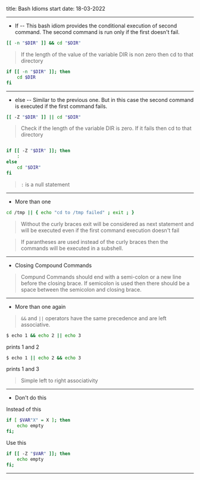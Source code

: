 title: Bash Idioms
start date: 18-03-2022

---

- If  -- This bash idiom provides the conditional execution of second command. The second command is run only if the first doesn't fail. 

```bash
[[ -n "$DIR" ]] && cd "$DIR"
```

> If the length of the value of the variable DIR is non zero then cd to that directory

```bash
if [[ -n "$DIR" ]]; then
	cd $DIR
fi
```

---

- else -- Similar to the previous one. But in this case the second command is executed if the first command fails.

```bash
[[ -Z "$DIR" ]] || cd "$DIR"
```

> Check if the length of the variable DIR is zero. If it fails then cd  to that directory

```bash

if [[ -Z "$DIR" ]]; then
	:
else
	cd "$DIR"
fi
```

> `:` is a null statement

---

- More than one

```bash
cd /tmp || { echo "cd to /tmp failed" ; exit ; }
```

> Without the curly braces exit will be considered as next statement and will be executed even if the first command execution doesn't fail

> If parantheses are used instead of the curly braces then the commands will be executed in a subshell.

---

- Closing Compound Commands

> Compund Commands should end with a semi-colon or a new line before the closing brace. If semicolon is used then there should be a space between the semicolon and closing brace.

---

- More than one again

> `&&` and `||` operators have the same precedence and are left associative. 

```bash
$ echo 1 && echo 2 || echo 3
```

prints 1 and 2

```bash
$ echo 1 || echo 2 && echo 3
```

prints 1 and 3

> Simple left to right associativity

---

- Don't do this

Instead of this

```bash
if [ $VAR"X" = X ]; then 
	echo empty
fi;
```

Use this

```bash
if [[ -Z "$VAR" ]]; then 
	echo empty
fi;
```

---
